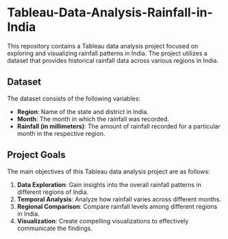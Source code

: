 # Tableau-Data-Analysis-Rainfall-in-India
This repository contains a Tableau data analysis project focused on exploring and visualizing rainfall patterns in India. The project utilizes a dataset that provides historical rainfall data across various regions in India.

## Dataset

The dataset consists of the following variables:

- **Region**: Name of the state and district in India.
- **Month**: The month in which the rainfall was recorded.
- **Rainfall (in millimeters)**: The amount of rainfall recorded for a particular month in the respective region.

## Project Goals

The main objectives of this Tableau data analysis project are as follows:

1. **Data Exploration**: Gain insights into the overall rainfall patterns in different regions of India.
2. **Temporal Analysis**: Analyze how rainfall varies across different months.
3. **Regional Comparison**: Compare rainfall levels among different regions in India.
4. **Visualization**: Create compelling visualizations to effectively communicate the findings.
